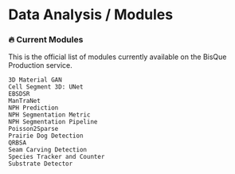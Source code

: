 # Data Analysis / Modules

### 🔥 Current Modules

This is the official list of modules currently available on the BisQue Production service.

```
3D Material GAN
Cell Segment 3D: UNet
EBSDSR
ManTraNet
NPH Prediction
NPH Segmentation Metric
NPH Segmentation Pipeline
Poisson2Sparse
Prairie Dog Detection
QRBSA
Seam Carving Detection
Species Tracker and Counter
Substrate Detector
```

